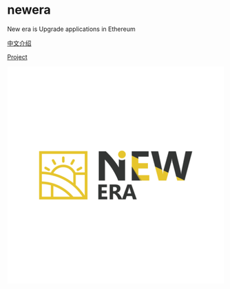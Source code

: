 # newera
New era is Upgrade applications in Ethereum

[中文介绍](/README.md)

[Project](http://necoin.io)




<div align="center">
<img src=https://github.com/neccoin/resource/blob/main/img/logo01.png />
</div>
